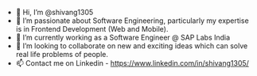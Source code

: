 - 👋 Hi, I’m @shivang1305
- 👀 I’m passionate about Software Engineering, particularly my expertise is in Frontend Development (Web and Mobile).
- 🌱 I’m currently working as a Software Engineer @ SAP Labs India
- 💞️ I’m looking to collaborate on new and exciting ideas which can solve real life problems of people.
- 📫 Contact me on Linkedin - https://www.linkedin.com/in/shivang1305/ 

<!---
shivang1305/shivang1305 is a ✨ special ✨ repository because its `README.md` (this file) appears on your GitHub profile.
You can click the Preview link to take a look at your changes.
--->
